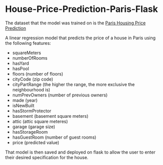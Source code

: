 # House-Price-Prediction-Paris-Flask

The dataset that the model was trained on is the [Paris Housing Price Prediction](https://www.kaggle.com/datasets/mssmartypants/paris-housing-price-prediction)

A linear regression model that predicts the price of a house in Paris using the following features:
- squareMeters
- numberOfRooms
- hasYard
- hasPool
- floors (number of floors)
- cityCode (zip code)
- cityPartRange (the higher the range, the more exclusive the neighbourhood is)
- numPrevOwners (number of previous owners)
- made (year)
- isNewBuilt
- hasStormProtector
- basement (basement square meters)
- attic (attic square meteres)
- garage  (garage size)
- hasStorageRoom
- hasGuestRoom (number of guest rooms)
- price  (predicted value)


That model is then saved and deployed on flask to allow the user to enter their desired specification for the house.
